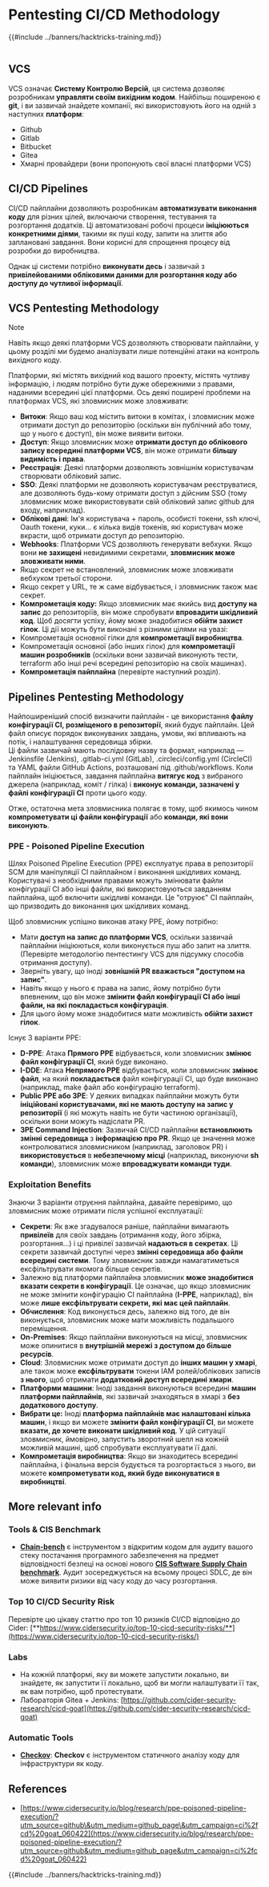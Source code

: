 # Pentesting CI/CD Methodology

{{#include ../banners/hacktricks-training.md}}

<figure><img src="../images/CLOUD-logo-letters.svg" alt=""><figcaption></figcaption></figure>

## VCS

VCS означає **Систему Контролю Версій**, ця система дозволяє розробникам **управляти своїм вихідним кодом**. Найбільш поширеною є **git**, і ви зазвичай знайдете компанії, які використовують його на одній з наступних **платформ**:

- Github
- Gitlab
- Bitbucket
- Gitea
- Хмарні провайдери (вони пропонують свої власні платформи VCS)

## CI/CD Pipelines

CI/CD пайплайни дозволяють розробникам **автоматизувати виконання коду** для різних цілей, включаючи створення, тестування та розгортання додатків. Ці автоматизовані робочі процеси **ініціюються конкретними діями**, такими як пуші коду, запити на злиття або заплановані завдання. Вони корисні для спрощення процесу від розробки до виробництва.

Однак ці системи потрібно **виконувати десь** і зазвичай з **привілейованими обліковими даними для розгортання коду або доступу до чутливої інформації**.

## VCS Pentesting Methodology

> [!NOTE]
> Навіть якщо деякі платформи VCS дозволяють створювати пайплайни, у цьому розділі ми будемо аналізувати лише потенційні атаки на контроль вихідного коду.

Платформи, які містять вихідний код вашого проекту, містять чутливу інформацію, і людям потрібно бути дуже обережними з правами, наданими всередині цієї платформи. Ось деякі поширені проблеми на платформах VCS, які зловмисник може зловживати:

- **Витоки**: Якщо ваш код містить витоки в комітах, і зловмисник може отримати доступ до репозиторію (оскільки він публічний або тому, що у нього є доступ), він може виявити витоки.
- **Доступ**: Якщо зловмисник може **отримати доступ до облікового запису всередині платформи VCS**, він може отримати **більшу видимість і права**.
- **Реєстрація**: Деякі платформи дозволяють зовнішнім користувачам створювати обліковий запис.
- **SSO**: Деякі платформи не дозволяють користувачам реєструватися, але дозволяють будь-кому отримати доступ з дійсним SSO (тому зловмисник може використовувати свій обліковий запис github для входу, наприклад).
- **Облікові дані**: Ім'я користувача + пароль, особисті токени, ssh ключі, Oauth токени, куки... є кілька видів токенів, які користувач може вкрасти, щоб отримати доступ до репозиторію.
- **Webhooks**: Платформи VCS дозволяють генерувати вебхуки. Якщо вони **не захищені** невидимими секретами, **зловмисник може зловживати ними**.
- Якщо секрет не встановлений, зловмисник може зловживати вебхуком третьої сторони.
- Якщо секрет у URL, те ж саме відбувається, і зловмисник також має секрет.
- **Компрометація коду:** Якщо зловмисник має якийсь вид **доступу на запис** до репозиторіїв, він може спробувати **впровадити шкідливий код**. Щоб досягти успіху, йому може знадобитися **обійти захист гілок**. Ці дії можуть бути виконані з різними цілями на увазі:
- Компрометація основної гілки для **компрометації виробництва**.
- Компрометація основної (або інших гілок) для **компрометації машин розробників** (оскільки вони зазвичай виконують тести, terraform або інші речі всередині репозиторію на своїх машинах).
- **Компрометація пайплайна** (перевірте наступний розділ).

## Pipelines Pentesting Methodology

Найпоширеніший спосіб визначити пайплайн - це використання **файлу конфігурації CI, розміщеного в репозиторії**, який будує пайплайн. Цей файл описує порядок виконуваних завдань, умови, які впливають на потік, і налаштування середовища збірки.\
Ці файли зазвичай мають послідовну назву та формат, наприклад — Jenkinsfile (Jenkins), .gitlab-ci.yml (GitLab), .circleci/config.yml (CircleCI) та YAML файли GitHub Actions, розташовані під .github/workflows. Коли пайплайн ініціюється, завдання пайплайна **витягує код** з вибраного джерела (наприклад, коміт / гілка) і **виконує команди, зазначені у файлі конфігурації CI** проти цього коду.

Отже, остаточна мета зловмисника полягає в тому, щоб якимось чином **компрометувати ці файли конфігурації** або **команди, які вони виконують**.

### PPE - Poisoned Pipeline Execution

Шлях Poisoned Pipeline Execution (PPE) експлуатує права в репозиторії SCM для маніпуляції CI пайплайном і виконання шкідливих команд. Користувачі з необхідними правами можуть змінювати файли конфігурації CI або інші файли, які використовуються завданням пайплайна, щоб включити шкідливі команди. Це "отруює" CI пайплайн, що призводить до виконання цих шкідливих команд.

Щоб зловмисник успішно виконав атаку PPE, йому потрібно:

- Мати **доступ на запис до платформи VCS**, оскільки зазвичай пайплайни ініціюються, коли виконується пуш або запит на злиття. (Перевірте методологію пентестингу VCS для підсумку способів отримання доступу).
- Зверніть увагу, що іноді **зовнішній PR вважається "доступом на запис"**.
- Навіть якщо у нього є права на запис, йому потрібно бути впевненим, що він може **змінити файл конфігурації CI або інші файли, на які покладається конфігурація**.
- Для цього йому може знадобитися мати можливість **обійти захист гілок**.

Існує 3 варіанти PPE:

- **D-PPE**: Атака **Прямого PPE** відбувається, коли зловмисник **змінює файл конфігурації CI**, який буде виконано.
- **I-DDE**: Атака **Непрямого PPE** відбувається, коли зловмисник **змінює** **файл**, на який **покладається** файл конфігурації CI, що буде виконано (наприклад, make файл або конфігурацію terraform).
- **Public PPE або 3PE**: У деяких випадках пайплайни можуть бути **ініційовані користувачами, які не мають доступу на запис у репозиторії** (і які можуть навіть не бути частиною організації), оскільки вони можуть надіслати PR.
- **3PE Command Injection**: Зазвичай CI/CD пайплайни **встановлюють змінні середовища** з **інформацією про PR**. Якщо це значення може контролюватися зловмисником (наприклад, заголовок PR) і **використовується** в **небезпечному місці** (наприклад, виконуючи **sh команди**), зловмисник може **впроваджувати команди туди**.

### Exploitation Benefits

Знаючи 3 варіанти отруєння пайплайна, давайте перевіримо, що зловмисник може отримати після успішної експлуатації:

- **Секрети**: Як вже згадувалося раніше, пайплайни вимагають **привілеїв** для своїх завдань (отримання коду, його збірка, розгортання...) і ці привілеї зазвичай **надаються в секретах**. Ці секрети зазвичай доступні через **змінні середовища або файли всередині системи**. Тому зловмисник завжди намагатиметься ексфільтрувати якомога більше секретів.
- Залежно від платформи пайплайна зловмисник **може знадобитися вказати секрети в конфігурації**. Це означає, що якщо зловмисник не може змінити конфігурацію CI пайплайна (**I-PPE**, наприклад), він може **лише ексфільтрувати секрети, які має цей пайплайн**.
- **Обчислення**: Код виконується десь, залежно від того, де він виконується, зловмисник може мати можливість подальшого переміщення.
- **On-Premises**: Якщо пайплайни виконуються на місці, зловмисник може опинитися в **внутрішній мережі з доступом до більше ресурсів**.
- **Cloud**: Зловмисник може отримати доступ до **інших машин у хмарі**, але також може **ексфільтрувати** токени IAM ролей/облікових записів **з нього**, щоб отримати **додатковий доступ всередині хмари**.
- **Платформи машини**: Іноді завдання виконуються всередині **машин платформи пайплайнів**, які зазвичай знаходяться в хмарі з **без додаткового доступу**.
- **Вибрати це:** Іноді **платформа пайплайнів має налаштовані кілька машин**, і якщо ви можете **змінити файл конфігурації CI**, ви можете **вказати, де хочете виконати шкідливий код**. У цій ситуації зловмисник, ймовірно, запустить зворотний шелл на кожній можливій машині, щоб спробувати експлуатувати її далі.
- **Компрометація виробництва**: Якщо ви знаходитесь всередині пайплайна, і фінальна версія будується та розгортається з нього, ви можете **компрометувати код, який буде виконуватися в виробництві**.

## More relevant info

### Tools & CIS Benchmark

- [**Chain-bench**](https://github.com/aquasecurity/chain-bench) є інструментом з відкритим кодом для аудиту вашого стеку постачання програмного забезпечення на предмет відповідності безпеці на основі нового [**CIS Software Supply Chain benchmark**](https://github.com/aquasecurity/chain-bench/blob/main/docs/CIS-Software-Supply-Chain-Security-Guide-v1.0.pdf). Аудит зосереджується на всьому процесі SDLC, де він може виявити ризики від часу коду до часу розгортання.

### Top 10 CI/CD Security Risk

Перевірте цю цікаву статтю про топ 10 ризиків CI/CD відповідно до Cider: [**https://www.cidersecurity.io/top-10-cicd-security-risks/**](https://www.cidersecurity.io/top-10-cicd-security-risks/)

### Labs

- На кожній платформі, яку ви можете запустити локально, ви знайдете, як запустити її локально, щоб ви могли налаштувати її так, як вам потрібно, щоб протестувати.
- Лабораторія Gitea + Jenkins: [https://github.com/cider-security-research/cicd-goat](https://github.com/cider-security-research/cicd-goat)

### Automatic Tools

- [**Checkov**](https://github.com/bridgecrewio/checkov): **Checkov** є інструментом статичного аналізу коду для інфраструктури як коду.

## References

- [https://www.cidersecurity.io/blog/research/ppe-poisoned-pipeline-execution/?utm_source=github\&utm_medium=github_page\&utm_campaign=ci%2fcd%20goat_060422](https://www.cidersecurity.io/blog/research/ppe-poisoned-pipeline-execution/?utm_source=github&utm_medium=github_page&utm_campaign=ci%2fcd%20goat_060422)

{{#include ../banners/hacktricks-training.md}}

